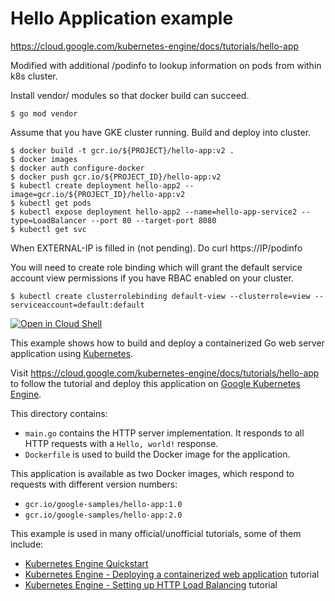 # Hello Application example


https://cloud.google.com/kubernetes-engine/docs/tutorials/hello-app

Modified with additional /podinfo to lookup information on pods
from within k8s cluster.

Install vendor/ modules so that docker build can succeed.
```
$ go mod vendor
```

Assume that you have GKE cluster running.
Build and deploy into cluster.


```
$ docker build -t gcr.io/${PROJECT}/hello-app:v2 .
$ docker images
$ docker auth configure-docker
$ docker push gcr.io/${PROJECT_ID}/hello-app:v2
$ kubectl create deployment hello-app2 --image=gcr.io/${PROJECT_ID}/hello-app:v2
$ kubectl get pods
$ kubectl expose deployment hello-app2 --name=hello-app-service2 --type=LoadBalancer --port 80 --target-port 8080
$ kubectl get svc
```

When EXTERNAL-IP is filled in (not pending). Do curl https://IP/podinfo

You will need to create role binding which will grant the default service account view permissions if you have RBAC enabled on your cluster.

```
$ kubectl create clusterrolebinding default-view --clusterrole=view --serviceaccount=default:default
```

[![Open in Cloud Shell](https://gstatic.com/cloudssh/images/open-btn.svg)](https://ssh.cloud.google.com/cloudshell/editor?cloudshell_git_repo=https://github.com/GoogleCloudPlatform/kubernetes-engine-samples&cloudshell_tutorial=README.md&cloudshell_workspace=hello-app)

This example shows how to build and deploy a containerized Go web server
application using [Kubernetes](https://kubernetes.io).

Visit https://cloud.google.com/kubernetes-engine/docs/tutorials/hello-app
to follow the tutorial and deploy this application on [Google Kubernetes
Engine](https://cloud.google.com/kubernetes-engine).

This directory contains:

- `main.go` contains the HTTP server implementation. It responds to all HTTP
  requests with a  `Hello, world!` response.
- `Dockerfile` is used to build the Docker image for the application.

This application is available as two Docker images, which respond to requests
with different version numbers:

- `gcr.io/google-samples/hello-app:1.0`
- `gcr.io/google-samples/hello-app:2.0`

This example is used in many official/unofficial tutorials, some of them
include:
- [Kubernetes Engine Quickstart](https://cloud.google.com/kubernetes-engine/docs/quickstart)
- [Kubernetes Engine - Deploying a containerized web application](https://cloud.google.com/kubernetes-engine/docs/tutorials/hello-app) tutorial
- [Kubernetes Engine - Setting up HTTP Load Balancing](https://cloud.google.com/kubernetes-engine/docs/tutorials/http-balancer) tutorial
